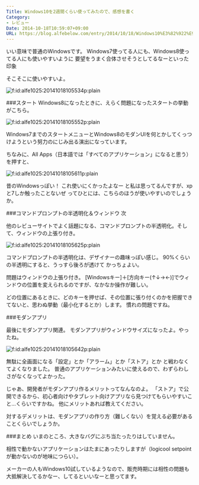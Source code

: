 ```yaml
---
Title: Windows10を2週間くらい使ってみたので、感想を書く
Category:
- レビュー
Date: 2014-10-18T10:59:07+09:00
URL: https://blog.alfebelow.com/entry/2014/10/18/Windows10%E3%82%922%E9%80%B1%E9%96%93%E3%81%8F%E3%82%89%E3%81%84%E4%BD%BF%E3%81%A3%E3%81%A6%E3%81%BF%E3%81%9F%E3%81%AE%E3%81%A7%E3%80%81%E6%84%9F%E6%83%B3%E3%82%92%E6%9B%B8%E3%81%8F
---
```




いい意味で普通のWindowsです。
Windows7使ってる人にも、Windows8使ってる人にも使いやすいように
要望をうまく合体させそうとしてるなーといった印象

そこそこに使いやすいよ。

<p><span itemscope itemtype="http://schema.org/Photograph"><img src="http://cdn-ak.f.st-hatena.com/images/fotolife/a/alfe1025/20141018/20141018105534.png" alt="f:id:alfe1025:20141018105534p:plain" title="f:id:alfe1025:20141018105534p:plain" class="hatena-fotolife" itemprop="image"></span></p>

<!-- more -->


###スタート
Windows8になったときに、えらく問題になったスタートの挙動がこちら。
<p><span itemscope itemtype="http://schema.org/Photograph"><img src="http://cdn-ak.f.st-hatena.com/images/fotolife/a/alfe1025/20141018/20141018105552.png" alt="f:id:alfe1025:20141018105552p:plain" title="f:id:alfe1025:20141018105552p:plain" class="hatena-fotolife" itemprop="image"></span></p>

Windows7までのスタートメニューとWindows8のモダンUIを何とかしてくっつけようという努力のにじみ出る演出になっています。

ちなみに、All Apps（日本語では「すべてのアプリケーション」になると思う）を押すと、
<p><span itemscope itemtype="http://schema.org/Photograph"><img src="http://cdn-ak.f.st-hatena.com/images/fotolife/a/alfe1025/20141018/20141018105611.png" alt="f:id:alfe1025:20141018105611p:plain" title="f:id:alfe1025:20141018105611p:plain" class="hatena-fotolife" itemprop="image"></span></p>

昔のWindowsっぽい！
これ使いにくかったよなー と私は思ってるんですが、xpと7しか触ったことないぜ ってひとには、こちらのほうが使いやすいのでしょうか。

###コマンドプロンプトの半透明化＆ウィンドウ
次

他のレビューサイトでよく話題になる、コマンドプロンプトの半透明化。そして、ウィンドウの上張り付き。
<p><span itemscope itemtype="http://schema.org/Photograph"><img src="http://cdn-ak.f.st-hatena.com/images/fotolife/a/alfe1025/20141018/20141018105625.png" alt="f:id:alfe1025:20141018105625p:plain" title="f:id:alfe1025:20141018105625p:plain" class="hatena-fotolife" itemprop="image"></span></p>

コマンドプロンプトの半透明化は、デザイナーの趣味っぽい感じ。
90%くらいの半透明にすると、うっすら後ろが透けて かっちょよい。

問題はウィンドウの上張り付き。
[Windowsキー]＋[方向キー(↑↓→←)]でウィンドウの位置を変えられるのですが、なかなか操作が難しい。

どの位置にあるときに、どのキーを押せば、その位置に張り付くのかを把握できてないと、思わぬ挙動（最小化するとか）します。
慣れの問題ですね。

###モダンアプリ

最後にモダンアプリ関連。
モダンアプリがウィンドウサイズになったよ。やったね。
<p><span itemscope itemtype="http://schema.org/Photograph"><img src="http://cdn-ak.f.st-hatena.com/images/fotolife/a/alfe1025/20141018/20141018105642.png" alt="f:id:alfe1025:20141018105642p:plain" title="f:id:alfe1025:20141018105642p:plain" class="hatena-fotolife" itemprop="image"></span></p>

無駄に全画面になる「設定」とか「アラーム」とか「ストア」とか と戦わなくてよくなりました。
普通のアプリケーションみたいに使えるので、わずらわしさがなくなってよかった。

じゃあ、開発者がモダンアプリ作るメリットってなんなのよ。
「ストア」で公開できるから、初心者向けやタブレット向けアプリなら見つけてもらいやすいこと…くらいですかね。
他にメリットあれば教えてください。

対するデメリットは、モダンアプリの作り方（難しくない）を覚える必要があることくらいでしょうか。

###まとめ
いまのところ、大きなバグにぶち当たったりはしていません。

相性で動かないアプリケーションはたまにあったりしますが（logicool setpointが動かないのが地味につらい）。

メーカーの人もWindows10試しているようなので、販売時期には相性の問題も大抵解決してるかなー、してるといいなーと思ってます。
